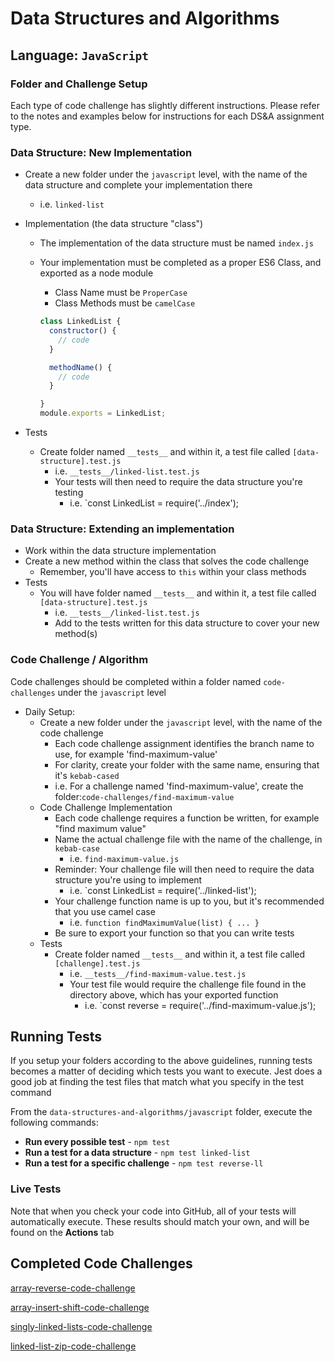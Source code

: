 # Data Structures and Algorithms

## Language: `JavaScript`

### Folder and Challenge Setup

Each type of code challenge has slightly different instructions. Please refer to the notes and examples below for instructions for each DS&A assignment type.

### Data Structure: New Implementation

- Create a new folder under the `javascript` level, with the name of the data structure and complete your implementation there
  - i.e. `linked-list`
- Implementation (the data structure "class")
  - The implementation of the data structure must be named `index.js`
  - Your implementation must be completed as a proper ES6 Class, and exported as a node module
    - Class Name must be `ProperCase`
    - Class Methods must be `camelCase`

    ```javascript
    class LinkedList {
      constructor() {
        // code
      }

      methodName() {
        // code
      }

    }
    module.exports = LinkedList;
    ```

- Tests
  - Create folder named `__tests__` and within it, a test file called `[data-structure].test.js`
    - i.e. `__tests__/linked-list.test.js`
    - Your tests will then need to require the data structure you're testing
      - i.e. `const LinkedList = require('../index');

### Data Structure: Extending an implementation

- Work within the data structure implementation
- Create a new method within the class that solves the code challenge
  - Remember, you'll have access to `this` within your class methods
- Tests
  - You will have folder named `__tests__` and within it, a test file called `[data-structure].test.js`
    - i.e. `__tests__/linked-list.test.js`
    - Add to the tests written for this data structure to cover your new method(s)

### Code Challenge / Algorithm

Code challenges should be completed within a folder named `code-challenges` under the `javascript` level

- Daily Setup:
  - Create a new folder under the `javascript` level, with the name of the code challenge
    - Each code challenge assignment identifies the branch name to use, for example 'find-maximum-value'
    - For clarity, create your folder with the same name, ensuring that it's `kebab-cased`
    - i.e. For a challenge named 'find-maximum-value', create the folder:`code-challenges/find-maximum-value`
  - Code Challenge Implementation
    - Each code challenge requires a function be written, for example "find maximum value"
    - Name the actual challenge file with the name of the challenge, in `kebab-case`
      - i.e. `find-maximum-value.js`
    - Reminder: Your challenge file will then need to require the data structure you're using to implement
      - i.e. `const LinkedList = require('../linked-list');
    - Your challenge function name is up to you, but it's recommended that you use camel case
      - i.e. `function findMaximumValue(list) { ... }`
    - Be sure to export your function so that you can write tests
  - Tests
    - Create folder named `__tests__` and within it, a test file called `[challenge].test.js`
      - i.e. `__tests__/find-maximum-value.test.js`
      - Your test file would require the challenge file found in the directory above, which has your exported function
        - i.e. `const reverse = require('../find-maximum-value.js');

## Running Tests

If you setup your folders according to the above guidelines, running tests becomes a matter of deciding which tests you want to execute.  Jest does a good job at finding the test files that match what you specify in the test command

From the `data-structures-and-algorithms/javascript` folder, execute the following commands:

- **Run every possible test** - `npm test`
- **Run a test for a data structure** - `npm test linked-list`
- **Run a test for a specific challenge** - `npm test reverse-ll`

### Live Tests

Note that when you check your code into GitHub, all of your tests will automatically execute. These results should match your own, and will be found on the  **Actions** tab

## Completed Code Challenges

[array-reverse-code-challenge](/array-reverse/README.md)

[array-insert-shift-code-challenge](/array-insert-shift/README.md)

[singly-linked-lists-code-challenge](/singly-linked-lists/README.md)

[linked-list-zip-code-challenge](/linked-list-zip/README.md)
